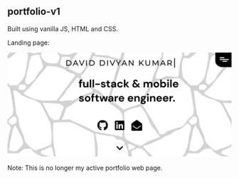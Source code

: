 ## portfolio-v1

Built using vanilla JS, HTML and CSS.

Landing page: 

![Demo picture](images/demo.png)

Note: This is no longer my active portfolio web page. 
